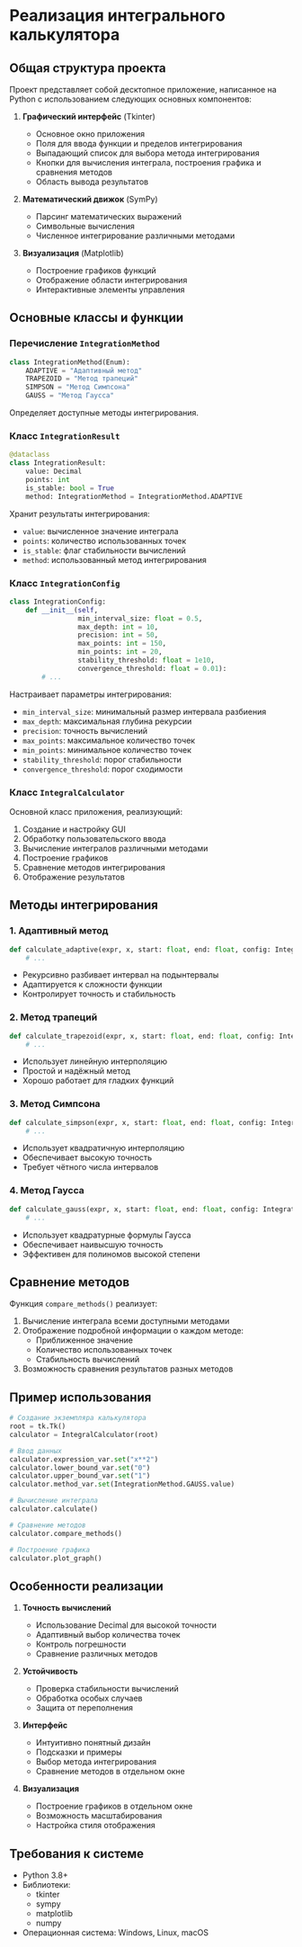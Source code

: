 # Реализация интегрального калькулятора

## Общая структура проекта

Проект представляет собой десктопное приложение, написанное на Python с использованием следующих основных компонентов:

1. **Графический интерфейс** (Tkinter)
   - Основное окно приложения
   - Поля для ввода функции и пределов интегрирования
   - Выпадающий список для выбора метода интегрирования
   - Кнопки для вычисления интеграла, построения графика и сравнения методов
   - Область вывода результатов

2. **Математический движок** (SymPy)
   - Парсинг математических выражений
   - Символьные вычисления
   - Численное интегрирование различными методами

3. **Визуализация** (Matplotlib)
   - Построение графиков функций
   - Отображение области интегрирования
   - Интерактивные элементы управления

## Основные классы и функции

### Перечисление `IntegrationMethod`
```python
class IntegrationMethod(Enum):
    ADAPTIVE = "Адаптивный метод"
    TRAPEZOID = "Метод трапеций"
    SIMPSON = "Метод Симпсона"
    GAUSS = "Метод Гаусса"
```
Определяет доступные методы интегрирования.

### Класс `IntegrationResult`
```python
@dataclass
class IntegrationResult:
    value: Decimal
    points: int
    is_stable: bool = True
    method: IntegrationMethod = IntegrationMethod.ADAPTIVE
```
Хранит результаты интегрирования:
- `value`: вычисленное значение интеграла
- `points`: количество использованных точек
- `is_stable`: флаг стабильности вычислений
- `method`: использованный метод интегрирования

### Класс `IntegrationConfig`
```python
class IntegrationConfig:
    def __init__(self, 
                 min_interval_size: float = 0.5,
                 max_depth: int = 10,
                 precision: int = 50,
                 max_points: int = 150,
                 min_points: int = 20,
                 stability_threshold: float = 1e10,
                 convergence_threshold: float = 0.01):
        # ...
```
Настраивает параметры интегрирования:
- `min_interval_size`: минимальный размер интервала разбиения
- `max_depth`: максимальная глубина рекурсии
- `precision`: точность вычислений
- `max_points`: максимальное количество точек
- `min_points`: минимальное количество точек
- `stability_threshold`: порог стабильности
- `convergence_threshold`: порог сходимости

### Класс `IntegralCalculator`
Основной класс приложения, реализующий:
1. Создание и настройку GUI
2. Обработку пользовательского ввода
3. Вычисление интегралов различными методами
4. Построение графиков
5. Сравнение методов интегрирования
6. Отображение результатов

## Методы интегрирования

### 1. Адаптивный метод
```python
def calculate_adaptive(expr, x, start: float, end: float, config: IntegrationConfig) -> IntegrationResult:
    # ...
```
- Рекурсивно разбивает интервал на подынтервалы
- Адаптируется к сложности функции
- Контролирует точность и стабильность

### 2. Метод трапеций
```python
def calculate_trapezoid(expr, x, start: float, end: float, config: IntegrationConfig) -> IntegrationResult:
    # ...
```
- Использует линейную интерполяцию
- Простой и надёжный метод
- Хорошо работает для гладких функций

### 3. Метод Симпсона
```python
def calculate_simpson(expr, x, start: float, end: float, config: IntegrationConfig) -> IntegrationResult:
    # ...
```
- Использует квадратичную интерполяцию
- Обеспечивает высокую точность
- Требует чётного числа интервалов

### 4. Метод Гаусса
```python
def calculate_gauss(expr, x, start: float, end: float, config: IntegrationConfig) -> IntegrationResult:
    # ...
```
- Использует квадратурные формулы Гаусса
- Обеспечивает наивысшую точность
- Эффективен для полиномов высокой степени

## Сравнение методов

Функция `compare_methods()` реализует:
1. Вычисление интеграла всеми доступными методами
2. Отображение подробной информации о каждом методе:
   - Приближенное значение
   - Количество использованных точек
   - Стабильность вычислений
3. Возможность сравнения результатов разных методов

## Пример использования

```python
# Создание экземпляра калькулятора
root = tk.Tk()
calculator = IntegralCalculator(root)

# Ввод данных
calculator.expression_var.set("x**2")
calculator.lower_bound_var.set("0")
calculator.upper_bound_var.set("1")
calculator.method_var.set(IntegrationMethod.GAUSS.value)

# Вычисление интеграла
calculator.calculate()

# Сравнение методов
calculator.compare_methods()

# Построение графика
calculator.plot_graph()
```

## Особенности реализации

1. **Точность вычислений**
   - Использование Decimal для высокой точности
   - Адаптивный выбор количества точек
   - Контроль погрешности
   - Сравнение различных методов

2. **Устойчивость**
   - Проверка стабильности вычислений
   - Обработка особых случаев
   - Защита от переполнения

3. **Интерфейс**
   - Интуитивно понятный дизайн
   - Подсказки и примеры
   - Выбор метода интегрирования
   - Сравнение методов в отдельном окне

4. **Визуализация**
   - Построение графиков в отдельном окне
   - Возможность масштабирования
   - Настройка стиля отображения

## Требования к системе

- Python 3.8+
- Библиотеки:
  - tkinter
  - sympy
  - matplotlib
  - numpy
- Операционная система: Windows, Linux, macOS 